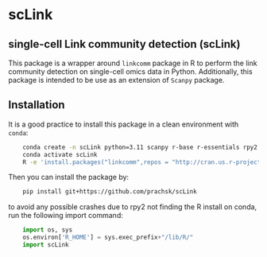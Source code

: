 # scLink

## single-cell Link community detection (scLink)

This package is a wrapper around `linkcomm` package in R to perform the link community detection on single-cell omics data in Python. Additionally, this package is intended to be use as an extension of `Scanpy` package.

## Installation
It is a good practice to install this package in a clean environment with `conda`:

```sh 
    conda create -n scLink python=3.11 scanpy r-base r-essentials rpy2 -y
    conda activate scLink
    R -e 'install.packages("linkcomm",repos = "http://cran.us.r-project.org")'
```

Then you can install the package by:

```sh  
    pip install git+https://github.com/prachsk/scLink
```

to avoid any possible crashes due to rpy2 not finding the R install on conda, run the following import command:

```python
    import os, sys
    os.environ['R_HOME'] = sys.exec_prefix+"/lib/R/"
    import scLink
```